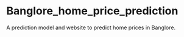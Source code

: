 # Banglore_home_price_prediction
A prediction model and website to predict home prices in Banglore.
